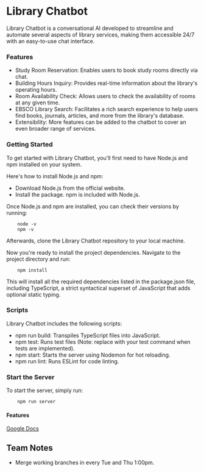 # Library Chatbot

Library Chatbot is a conversational AI developed to streamline and automate several aspects of library services, making them accessible 24/7 with an easy-to-use chat interface.
### Features

- Study Room Reservation: Enables users to book study rooms directly via chat.
- Building Hours Inquiry: Provides real-time information about the library's operating hours.
- Room Availability Check: Allows users to check the availability of rooms at any given time.
- EBSCO Library Search: Facilitates a rich search experience to help users find books, journals, articles, and more from the library's database.
- Extensibility: More features can be added to the chatbot to cover an even broader range of services.

### Getting Started

To get started with Library Chatbot, you'll first need to have Node.js and npm installed on your system.

Here's how to install Node.js and npm:

- Download Node.js from the official website.
- Install the package. npm is included with Node.js.

Once Node.js and npm are installed, you can check their versions by running:
```
    node -v
    npm -v
```

Afterwards, clone the Library Chatbot repository to your local machine.

Now you're ready to install the project dependencies. Navigate to the project directory and run:

```
    npm install
```
This will install all the required dependencies listed in the package.json file, including TypeScript, a strict syntactical superset of JavaScript that adds optional static typing.
### Scripts

Library Chatbot includes the following scripts:

- npm run build: Transpiles TypeScript files into JavaScript.
- npm test: Runs test files (Note: replace with your test command when tests are implemented).
- npm start: Starts the server using Nodemon for hot reloading.
- npm run lint: Runs ESLint for code linting.

### Start the Server

To start the server, simply run:

```
    npm run server
```
#### Features
[Google Docs](https://docs.google.com/document/d/17Af0IU_I-qEDjC10JIlbL2NL9pvP6YVyVbcXHDNmgFE/edit?usp=sharing)

## Team Notes
+ Merge working branches in every Tue and Thu 1:00pm.
